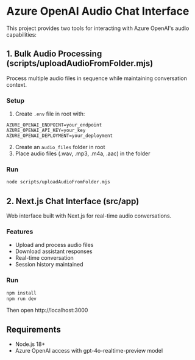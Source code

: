 # Azure OpenAI Audio Chat Interface

This project provides two tools for interacting with Azure OpenAI's audio capabilities:

## 1. Bulk Audio Processing (scripts/uploadAudioFromFolder.mjs)

Process multiple audio files in sequence while maintaining conversation context.

### Setup
1. Create `.env` file in root with:
```
AZURE_OPENAI_ENDPOINT=your_endpoint
AZURE_OPENAI_API_KEY=your_key
AZURE_OPENAI_DEPLOYMENT=your_deployment
```

2. Create an `audio_files` folder in root
3. Place audio files (.wav, .mp3, .m4a, .aac) in the folder

### Run
```bash
node scripts/uploadAudioFromFolder.mjs
```

## 2. Next.js Chat Interface (src/app)

Web interface built with Next.js for real-time audio conversations.

### Features
- Upload and process audio files
- Download assistant responses
- Real-time conversation
- Session history maintained

### Run
```bash
npm install
npm run dev
```
Then open http://localhost:3000

## Requirements
- Node.js 18+
- Azure OpenAI access with gpt-4o-realtime-preview model
